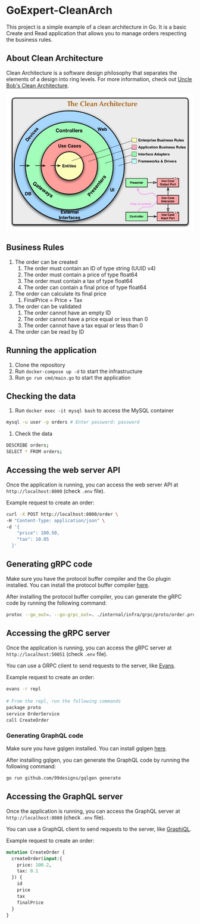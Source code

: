 # GoExpert-CleanArch

This project is a simple example of a clean architecture in Go. It is a basic Create and Read application that allows you to manage orders respecting the business rules.

## About Clean Architecture

Clean Architecture is a software design philosophy that separates the elements of a design into ring levels. For more information, check out [Uncle Bob's Clean Architecture](https://blog.cleancoder.com/uncle-bob/2012/08/13/the-clean-architecture.html).

<div align="center">
  <img src="./assets/CleanArchitecture.jpg" alt="Clean Architecture" width="500">
</div>

## Business Rules

1. The order can be created
    1. The order must contain an ID of type string (UUID v4)
    1. The order must contain a price of type float64
    1. The order must contain a tax of type float64
    1. The order can contain a final price of type float64
1. The order can calculate its final price
    1. FinalPrice = Price + Tax
1. The order can be validated
    1. The order cannot have an empty ID
    1. The order cannot have a price equal or less than 0
    1. The order cannot have a tax equal or less than 0
1. The order can be read by ID

## Running the application

1. Clone the repository
1. Run `docker-compose up -d` to start the infrastructure
1. Run `go run cmd/main.go` to start the application

## Checking the data

1. Run `docker exec -it mysql bash` to access the MySQL container

```bash
mysql -u user -p orders # Enter password: password
```

1. Check the data

```bash
DESCRIBE orders;
SELECT * FROM orders;
```

## Accessing the web server API

Once the application is running, you can access the web server API at `http://localhost:8000` (check `.env` file).

Example request to create an order:

```bash
curl -X POST http://localhost:8000/order \
-H "Content-Type: application/json" \
-d '{
    "price": 100.50,
    "tax": 10.05
  }'
```

## Generating gRPC code

Make sure you have the protocol buffer compiler and the Go plugin installed. You can install the protocol buffer compiler [here](https://grpc.io/docs/protoc-installation/).

After installing the protocol buffer compiler, you can generate the gRPC code by running the following command:

```bash
protoc --go_out=. --go-grpc_out=. ./internal/infra/grpc/proto/order.proto
```

## Accessing the gRPC server

Once the application is running, you can access the gRPC server at `http://localhost:50051` (check `.env` file).

You can use a GRPC client to send requests to the server, like [Evans](https://github.com/ktr0731/evans).

Example request to create an order:

```bash
evans -r repl

# From the repl, run the following commands
package proto
service OrderService
call CreateOrder
```

### Generating GraphQL code

Make sure you have gqlgen installed. You can install gqlgen [here](https://github.com/99designs/gqlgen).

After installing gqlgen, you can generate the GraphQL code by running the following command:

```bash
go run github.com/99designs/gqlgen generate
```

## Accessing the GraphQL server

Once the application is running, you can access the GraphQL server at `http://localhost:8080` (check `.env` file).

You can use a GraphQL client to send requests to the server, like [GraphiQL](https://github.com/graphql/graphiql).

Example request to create an order:

```graphql
mutation CreateOrder {
  createOrder(input:{
    price: 100.2,
    tax: 0.1
  }) {
    id
    price
    tax
    finalPrice
  }
}
```
